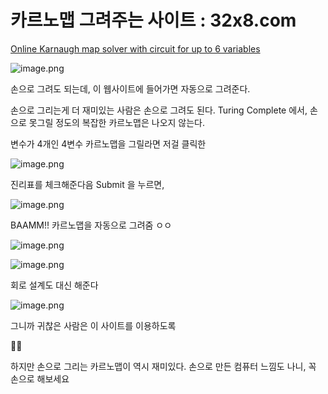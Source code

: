 # 카르노맵 그려주는 사이트 : 32x8.com

[Online Karnaugh map solver with circuit for up to 6 variables](http://32x8.com/index.html)

![image.png](/images/04_카르노맵_그려주는_사이트_32x8_com/image.png)

손으로 그려도 되는데, 이 웹사이트에 들어가면 자동으로 그려준다.

손으로 그리는게 더 재미있는 사람은 손으로 그려도 된다. Turing Complete 에서, 손으로 못그릴 정도의 복잡한 카르노맵은 나오지 않는다.

변수가 4개인 4변수 카르노맵을 그릴라면 저걸 클릭한

![image.png](/images/04_카르노맵_그려주는_사이트_32x8_com/image_1.png)

진리표를 체크해준다음 Submit 을 누르면,

![image.png](/images/04_카르노맵_그려주는_사이트_32x8_com/image_2.png)

BAAMM!! 카르노맵을 자동으로 그려줌 ㅇㅇ

![image.png](/images/04_카르노맵_그려주는_사이트_32x8_com/image_3.png)

![image.png](/images/04_카르노맵_그려주는_사이트_32x8_com/image_4.png)

회로 설계도 대신 해준다

![image.png](/images/04_카르노맵_그려주는_사이트_32x8_com/image_5.png)

그니까 귀찮은 사람은 이 사이트를 이용하도록


☝🏾

하지만 손으로 그리는 카르노맵이 역시 재미있다. 손으로 만든 컴퓨터 느낌도 나니, 꼭 손으로 해보세요

